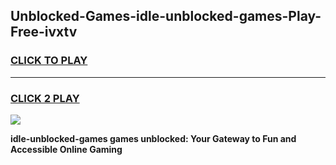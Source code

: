 
## Unblocked-Games-idle-unblocked-games-Play-Free-ivxtv
<h3>
<a href="https://premium76.site?title=idle-unblocked-games&ref=18A">CLICK TO PLAY</a></h3>
<hr>

<h3>
<a href="https://premium76.site?title=idle-unblocked-games&ref=18A">CLICK 2 PLAY</a>
  
</h3>

<a href="https://premium76.site?title=idle-unblocked-games&ref=18A"><img src="https://clearcache.store/games.png"></a>


**idle-unblocked-games games unblocked: Your Gateway to Fun and Accessible Online Gaming**
